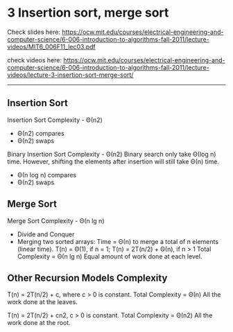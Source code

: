 3	Insertion sort, merge sort  
===

Check slides here: 
https://ocw.mit.edu/courses/electrical-engineering-and-computer-science/6-006-introduction-to-algorithms-fall-2011/lecture-videos/MIT6_006F11_lec03.pdf

check videos here:
https://ocw.mit.edu/courses/electrical-engineering-and-computer-science/6-006-introduction-to-algorithms-fall-2011/lecture-videos/lecture-3-insertion-sort-merge-sort/

---

## Insertion Sort
Insertion Sort Complexity - Θ(n2) 
+ Θ(n2) compares
+ Θ(n2) swaps 

Binary Insertion Sort Complexity - Θ(n2) 
Binary search only take Θ(log n) time. However, shifting the elements after insertion will still take Θ(n) time. 
+ Θ(n log n) compares 
+ Θ(n2) swaps

## Merge Sort
Merge Sort Complexity - Θ(n lg n)
- Divide and Conquer
- Merging two sorted arrays: Time = Θ(n) to merge a total of n elements (linear time).
T(n) = Θ(1), if n = 1;
T(n) = 2T(n/2) + Θ(n), if n > 1
Total Complexity = Θ(n lg n)
Equal amount of work done at each level.

## Other Recursion Models Complexity
T(n) = 2T(n/2) + c, where c > 0 is constant. 
Total Complexity = Θ(n)
All the work done at the leaves.

T(n) = 2T(n/2) + cn2, c > 0 is constant.
Total Complexity = Θ(n2)
All the work done at the root.

